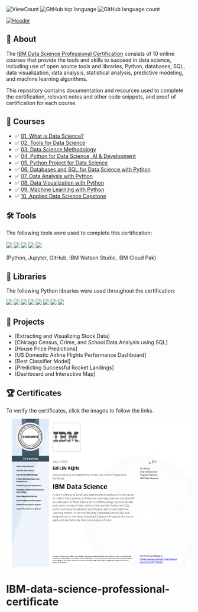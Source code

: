 ![ViewCount](https://views.whatilearened.today/views/github/Giflin/IBM-Data-Science-Professional-Certification.svg?cache=remove)
![GitHub top language](https://img.shields.io/github/languages/top/Giflin/IBM-data-cience-Professional-Certificate?style=flat)
![GitHub language count](https://img.shields.io/github/languages/count/Giflin/IBM-Data-Science-Professional-Certificate?style=flat)

[![Header](https://user-images.githubusercontent.com/84391594/152703941-8c1b3e93-7358-4274-8c7d-b152d3132814.png)](https://www.coursera.org/professional-certificates/ibm-data-science)


## 📄 About
The <a href="https://www.coursera.org/professional-certificates/ibm-data-science">IBM Data Science Professional Certification</a> consists of 10 online courses that provide the tools and skills to succeed in data science, including use of open source tools and libraries, Python, databases, SQL, data visualization, data analysis, statistical analysis, predictive modeling, and machine learning algorithms. 

This repository contains documentation and resources used to complete the certification, relevant notes and other code snippets, and proof of certification for each course.



## 📑 Courses
- :white_check_mark: [01. What is Data Science?](https://github.com/Giflin/IBM-Data-Science-Professional-Certificate/tree/master/01.What%20is%20Data%20Science)
- :white_check_mark: [02. Tools for Data Science](https://github.com/Giflin/IBM-Data-Science-Professional-Certificate/tree/master/02.Tools%20for%20Data%20Science)
- :white_check_mark: [03. Data Science Methodology](https://github.com/Giflin/IBM-Data-Science-Professional-Certificate/tree/master/03.Data%20Science%20Methodology)
- :white_check_mark: [04. Python for Data Science, AI & Development](https://github.com/Giflin/IBM-Data-Science-Professional-Certificate/tree/master/04.Python%20for%20Data%20Science%2C%20AI%20%26%20Development)
- :white_check_mark: [05. Python Project for Data Science](https://github.com/Giflin/IBM-Data-Science-Professional-Certificate/tree/master/05.Python%20Project%20for%20Data%20Science)
- :white_check_mark: [06. Databases and SQL for Data Science with Python](https://github.com/Giflin/IBM-Data-Science-Professional-Certificate/tree/master/06.Databases%20and%20SQL%20for%20Data%20Science%20with%20Python)
- :white_check_mark: [07. Data Analysis with Python](https://github.com/Giflin/IBM-Data-Science-Professional-Certificate/tree/master/07.Data%20Analysis%20with%20Python)
- :white_check_mark: [08. Data Visualization with Python](https://github.com/Giflin/IBM-Data-Science-Professional-Certificate/tree/master/08.Data%20Visualization%20with%20Python)
- :white_check_mark: [09. Machine Learning with Python](https://github.com/Giflin/IBM-Data-Science-Professional-Certificate/tree/master/09.Machine%20Learning%20with%20Python)
- :white_check_mark: [10. Applied Data Science Capstone](https://github.com/Giflin/IBM-Data-Science-Professional-Certificate/tree/master/10.Applied%20Data%20Science%20Capstone)

## 🛠️ Tools
The following tools were used to complete this certification: <br> <br>
  <img src="https://user-images.githubusercontent.com/84391594/152705364-f16bb223-41aa-4510-8113-51171dfe9953.png" height="75">
  <img src="https://user-images.githubusercontent.com/84391594/152705271-083f8784-b3c9-4065-9733-ea3fa8ad5a7a.png" height="75">
  <img src="https://user-images.githubusercontent.com/84391594/152705273-adffe1bf-b509-44d0-b3ac-671cce5071df.svg" height="75">
  <img src="https://user-images.githubusercontent.com/84391594/152705324-68f777a0-3875-4b65-ae96-646643284541.png" height="75">
  <img src="https://user-images.githubusercontent.com/84391594/152705298-bb170d32-3dd0-4ad4-8221-8b7b029116b4.png" height="75">
</p>
(Python, Jupyter, GitHub, IBM Watson Studio, IBM Cloud Pak)

## 📖 Libraries
The following Python libraries were used throughout the certification: <br> 
<p align="left">
  <img  src="https://user-images.githubusercontent.com/84391594/152706127-ce41990f-2588-472a-b5df-6b403a5947e6.png" height="35">
  <img  src="https://user-images.githubusercontent.com/84391594/152706130-5577011e-ecb3-47aa-af73-f6bd1bda05bc.png" height="35">
  <img  src="https://user-images.githubusercontent.com/84391594/152706132-5939da7e-7d1e-43b8-9c46-2d3fe5198dda.png" height="35">
  <img  src="https://user-images.githubusercontent.com/84391594/152706135-85cdd35e-922a-414a-a198-c670fbf8fb25.svg" height="35">
  <img  src="https://user-images.githubusercontent.com/84391594/152706148-36f27f03-1967-45d1-82d8-f6c149c6f21c.svg" height="35">
  <img  src="https://user-images.githubusercontent.com/84391594/152706211-7966848a-a2e1-4c4a-bc08-594a4ca6ff07.png" height="35">
  <img  src="https://user-images.githubusercontent.com/84391594/152706214-d018bc5e-1477-4de2-94d7-5c0886e0477d.png" height="35">
  <img  src="https://user-images.githubusercontent.com/84391594/152706217-c0cfd9d8-22ad-4c3b-9ac7-70a6cf2799f7.png" height="35"> <br>
</p>

## 📂 Projects
- [Extracting and Visualizing Stock Data]
- [Chicago Census, Crime, and School Data Analysis using SQL]
- [House Price Predictions]
- [US Domestic Airline Flights Performance Dashboard]
- [Best Classifier Model]
- [Predicting Successful Rocket Landings]
- [Dashboard and Interactive Map]

## 🏆 Certificates 
To verify the certificates, click the images to follow the links.

<p align="middle">
  <a href="https://coursera.org/verify/professional-cert/7H52PPTPH9KX"><img src="https://github.com/Giflin/IBM-Data-Science-Professional-Certificate/blob/master/Coursera%207H52PPTPH9KX%20IBM%20DATA%20SCIENCE%20PROFESSIONAL%20CERTIFICATE-1.png" height="400"></a>
  

# IBM-data-science-professional-certificate
